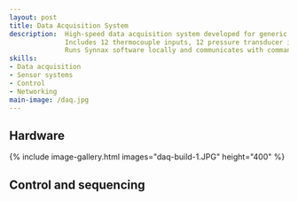 ```yaml
---
layout: post
title: Data Acquisition System
description:  High-speed data acquisition system developed for generic fluid systems.
              Includes 12 thermocouple inputs, 12 pressure transducer inputs, 4 load cell inputs, 1 pyrotechnic output.
              Runs Synnax software locally and communicates with command and control computer over fibre-optic at up to 800m of range.
skills: 
- Data acquisition
- Sensor systems
- Control
- Networking
main-image: /daq.jpg 
---
```


## Hardware
{% include image-gallery.html images="daq-build-1.JPG" height="400" %}

## Control and sequencing